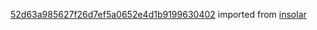 [52d63a985627f26d7ef5a0652e4d1b9199630402](https://github.com/insolar/insolar/commit/52d63a985627f26d7ef5a0652e4d1b9199630402) imported from [insolar](https://github.com/insolar/insolar)
